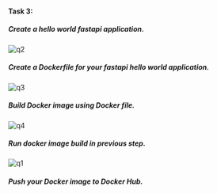 #### Task 3:
##### Create a hello world fastapi application.
![q2](https://user-images.githubusercontent.com/97040413/195916271-63b27b1d-0ab7-4bea-a512-1503463a2768.png)


##### Create a Dockerfile for your fastapi hello world application.

![q3](https://user-images.githubusercontent.com/97040413/195916333-47de2fa2-6207-465f-99ee-78dc7214d423.png)

##### Build Docker image using Docker file.

![q4](https://user-images.githubusercontent.com/97040413/195916443-3903b292-eaed-4ff5-b8f3-6968d3674e36.png)

##### Run docker image build in previous step.

![q1](https://user-images.githubusercontent.com/97040413/195916478-71ff7b41-44fa-4f8b-b94e-da6380783c78.png)

##### Push your Docker image to Docker Hub.

